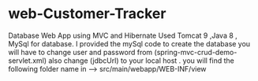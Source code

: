 # web-Customer-Tracker
Database Web App using MVC and Hibernate 
Used Tomcat 9 ,Java 8 , MySql for database.
I provided the mySql code to create the database
you will have to change user  and password from (spring-mvc-crud-demo-servlet.xml) also change (jdbcUrl) to your local host .
you will find the following folder name  in --> src/main/webapp/WEB-INF/view
